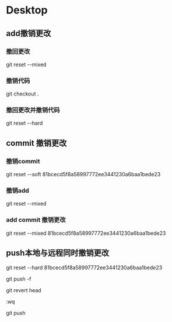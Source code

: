 # Desktop



## add撤销更改

### 撤回更改

git reset --mixed

### 撤销代码

git checkout .



### 撤回更改并撤销代码

git reset --hard







## commit 撤销更改

### 撤销commit 

git reset --soft 81bcecd5f8a58997772ee3441230a6baa1bede23

### 撤销add

git reset --mixed



### add commit 撤销更改

git reset --mixed 81bcecd5f8a58997772ee3441230a6baa1bede23







## push本地与远程同时撤销更改

git reset --hard 81bcecd5f8a58997772ee3441230a6baa1bede23

git push -f



git revert head

:wq

git push
